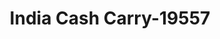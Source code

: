 ---
f_zip-code: 94087
f_state-code: CA
title: India Cash Carry-19557
f_phone: 408-735-7383
f_city-only: Sunnyvale
f_address: 1032 East El Camino Real Sunnyvale
f_location-unique-id: '19557'
slug: india-cash-carry-19557
updated-on: '2024-05-30T13:46:58.046Z'
created-on: '2024-05-30T13:36:59.803Z'
published-on: '2024-05-30T13:54:32.469Z'
f_city-state: cms/city/sunnyvale-ca.md
f_company: cms/company/india-cash-carry.md
f_state: cms/state/california.md
layout: '[payday-loan].html'
tags: payday-loan
---